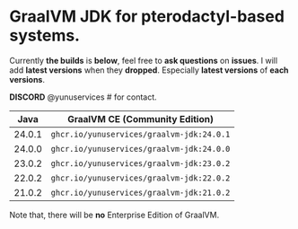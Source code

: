 # GraalVM JDK for pterodactyl-based systems.

Currently **the builds** is **below**, feel free to **ask questions** on **issues**. I will add **latest versions** when they **dropped**.
Especially **latest versions** of **each versions**.

**DISCORD** @yunuservices # for contact.

|  Java  | GraalVM CE (Community Edition)          |
|--------|-----------------------------------------|
| 24.0.1 |`ghcr.io/yunuservices/graalvm-jdk:24.0.1`|
| 24.0.0 |`ghcr.io/yunuservices/graalvm-jdk:24.0.0`|
| 23.0.2 |`ghcr.io/yunuservices/graalvm-jdk:23.0.2`|
| 22.0.2 |`ghcr.io/yunuservices/graalvm-jdk:22.0.2`|
| 21.0.2 |`ghcr.io/yunuservices/graalvm-jdk:21.0.2`|

Note that, there will be **no** Enterprise Edition of GraalVM.